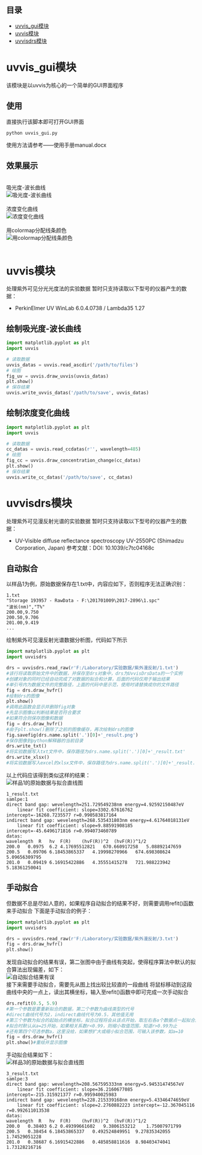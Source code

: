 ## 目录
* [uvvis_gui模块](#uvvis_gui模块)
* [uvvis模块](#uvvis模块)
* [uvvisdrs模块](#uvvisdrs模块)

# uvvis_gui模块
该模块是以uvvis为核心的一个简单的GUI界面程序

## 使用
直接执行该脚本即可打开GUI界面
```
python uvvis_gui.py
```
使用方法请参考——使用手册manual.docx

## 效果展示
<br>吸光度-波长曲线<br>
![吸光度-波长曲线](./example/uvvis/uvvis.png)<br><br>
浓度变化曲线<br>
![浓度变化曲线](./example/uvvis/concentration_change.png)<br><br>
用colormap分配线条颜色<br>
![用colormap分配线条颜色](./example/uvvis/colormap.png)<br><br>



# uvvis模块
处理紫外可见分光光度法的实验数据
暂时只支持读取以下型号的仪器产生的数据：
* PerkinElmer UV WinLab 6.0.4.0738 / Lambda35 1.27

## 绘制吸光度-波长曲线
```python
import matplotlib.pyplot as plt
import uvvis

# 读取数据
uvvis_datas = uvvis.read_ascdir('/path/to/files')
# 绘图
fig_uv = uvvis.draw_uvvis(uvvis_datas)
plt.show()
# 保存结果
uvvis.write_uvvis_datas('/path/to/save', uvvis_datas)
```

## 绘制浓度变化曲线
```python
import matplotlib.pyplot as plt
import uvvis

# 读取数据
cc_datas = uvvis.read_ccdatas(r'', wavelength=485)
# 绘图
fig_cc = uvvis.draw_concentration_change(cc_datas)
plt.show()
# 保存结果
uvvis.write_cc_datas('/path/to/save', cc_datas)
```



# uvvisdrs模块
处理紫外可见漫反射光谱的实验数据
暂时只支持读取以下型号的仪器产生的数据：
* UV-Visible diffuse reflectance spectroscopy UV-2550PC (Shimadzu Corporation, Japan)
参考文献：DOI: 10.1039/c7tc04168c

## 自动拟合
以样品1为例，原始数据保存在1.txt中，内容应如下，否则程序无法正确识别：
```
1.txt
"Storage 193957 - RawData - F:\201701009\2017-2896\1.spc"
"波长(nm)","T%"
200.00,9.750
200.50,9.706
201.00,9.419
...
```
绘制紫外可见漫反射光谱数据分析图，代码如下所示
```python
import matplotlib.pyplot as plt
import uvvisdrs

drs = uvvisdrs.read_raw(r'F:/Laboratory/实验数据/紫外漫反射/1.txt')
#该行将读取原始文件中的数据，并保存至drs对象中，drs为UvvisDrsData的一个实例
#创建对象的同时已经自动完成了对数据的拟合和计算，后面的代码仅用于输出结果
#单引号内为数据文件的完整路径，上面的代码中是示范，使用时请替换成你的文件路径
fig = drs.draw_hvfr()
#绘制drs的图像
plt.show()
#调用此函数会显示并删除fig对象
#先显示图像以判断结果是否符合要求
#如果符合则保存图像和数据
fig = drs.draw_hvfr()
#由于plt.show()删除了之前的图像缓存，再次绘制drs的图像
fig.savefig(drs.name.split('.')[0]+'_result.png')
#保存图像到python解释器的当前目录
drs.write_txt()
#将实验数据写入txt文件中，保存路径为drs.name.split('.')[0]+'_result.txt'
drs.write_xlsx()
#将实验数据写入excel的xlsx文件中，保存路径为drs.name.split('.')[0]+'_result.txt'
```
以上代码应该得到类似这样的结果：<br>
![样品1的原始数据与拟合直线图](https://raw.githubusercontent.com/FossenWang/DataProcessing/master/example/uvvisdrs/1_result.png "样品1的原始数据与拟合直线图")<br>
```
1_result.txt
samlpe:1
direct band gap: wevelength=251.729549238nm energy=4.92592150487eV
	linear fit coefficient: slope=3302.67616762 intercept=-16268.7235577 r=0.990583817164
indirect band gap: wevelength=268.535431803nm energy=4.61764018131eV
	linear fit coefficient: slope=9.88591908185 intercept=-45.6496171816 r=0.994073460789
datas:
wavelength	R	hv	F(R)	(hvF(R))^2	(hvF(R))^1/2
200.0	0.0975	6.2	4.17695512821	670.660917258	5.08892147659
200.5	0.09706	6.18453865337	4.19998270966	674.698308624	5.09656309795
201.0	0.09419	6.16915422886	4.35551415278	721.988223942	5.18361250041
```
## 手动拟合

但数据不总是尽如人意的，如果程序自动拟合的结果不好，则需要调用refit()函数来手动拟合
下面是手动拟合的例子：
```python
import matplotlib.pyplot as plt
import uvvisdrs

drs = uvvisdrs.read_raw(r'F:/Laboratory/实验数据/紫外漫反射/3.txt')
fig = drs.draw_hvfr()
plt.show()
```
发现自动拟合的结果有误，第二张图中由于曲线有突起，使得程序算法中默认的拟合算法出现偏差，如下：<br>
![自动拟合结果有误](https://raw.githubusercontent.com/FossenWang/DataProcessing/master/example/uvvisdrs/3_wrong_result.png "自动拟合结果有误")<br>
接下来需要手动拟合，需要先从图上找出较比较直的一段曲线
将鼠标移动到这段曲线中央的一点上，读出其横坐标，输入至refit()函数中即可完成一次手动拟合
```python
drs.refit(0.5, 5.9)
#第一个参数是要重新拟合的数据，第二个参数为曲线类型的代号
#direct曲线代号为2，indirect曲线代号为0.5，其他值无用
#第三个参数为拟合的起始点的横坐标，拟合过程将会从该点开始，取左右各a个数据点一起拟合直线
#拟合时默认从a=25开始，如果相关系数r<0.99，则缩小取值范围，知道r>0.99为止
#还有第四个可选参数a，这里没给，如果想扩大或缩小拟合范围，可输入该参数，如a=10
fig = drs.draw_hvfr()
plt.show()#重绘并显示图像
```
手动拟合结果如下：<br>
![样品3的原始数据与拟合直线图](https://raw.githubusercontent.com/FossenWang/DataProcessing/master/example/uvvisdrs/3_result.png "样品3的原始数据与拟合直线图")<br>
```
3_result.txt
samlpe:3
direct band gap: wevelength=208.567595333nm energy=5.94531474567eV
	linear fit coefficient: slope=36.2160677085 intercept=-215.315921377 r=0.995940025983
indirect band gap: wevelength=228.215339168nm energy=5.43346474659eV
	linear fit coefficient: slope=2.2760882223 intercept=-12.367045116 r=0.992611013538
datas:
wavelength	R	hv	F(R)	(hvF(R))^2	(hvF(R))^1/2
200.0	0.38403	6.2	0.49399661602	9.3806153212	1.75007971799
200.5	0.38454	6.18453865337	0.492524849951	9.27835342055	1.74529051228
201.0	0.38687	6.16915422886	0.485858811616	8.98403474041	1.73128216716
```
